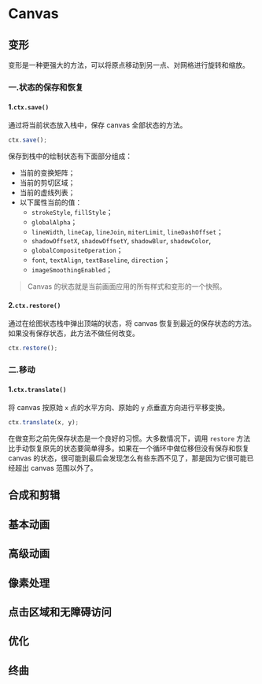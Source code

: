 # Canvas

## 变形

变形是一种更强大的方法，可以将原点移动到另一点、对网格进行旋转和缩放。

### 一.状态的保存和恢复

#### 1.`ctx.save()`

通过将当前状态放入栈中，保存 canvas 全部状态的方法。

```js
ctx.save();
```

保存到栈中的绘制状态有下面部分组成：

- 当前的变换矩阵；
- 当前的剪切区域；
- 当前的虚线列表；
- 以下属性当前的值：
  - `strokeStyle`, `fillStyle`；
  - `globalAlpha`；
  - `lineWidth`, `lineCap`, `lineJoin`, `miterLimit`, `lineDashOffset`；
  - `shadowOffsetX`, `shadowOffsetY`, `shadowBlur`, `shadowColor`,
  - `globalCompositeOperation`；
  - `font`, `textAlign`, `textBaseline`, `direction`；
  - `imageSmoothingEnabled`；

> Canvas 的状态就是当前画面应用的所有样式和变形的一个快照。

#### 2.`ctx.restore()`

通过在绘图状态栈中弹出顶端的状态，将 canvas 恢复到最近的保存状态的方法。 如果没有保存状态，此方法不做任何改变。

```js
ctx.restore();
```

### 二.移动

#### 1.`ctx.translate()`

将 canvas 按原始 `x` 点的水平方向、原始的 `y` 点垂直方向进行平移变换。

```js
ctx.translate(x, y);
```

在做变形之前先保存状态是一个良好的习惯。大多数情况下，调用 `restore` 方法比手动恢复原先的状态要简单得多。如果在一个循环中做位移但没有保存和恢复 canvas 的状态，很可能到最后会发现怎么有些东西不见了，那是因为它很可能已经超出 canvas 范围以外了。


## 合成和剪辑


## 基本动画

## 高级动画

## 像素处理

## 点击区域和无障碍访问

## 优化

## 终曲
